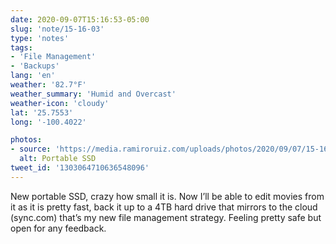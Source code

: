 ```yaml
---
date: 2020-09-07T15:16:53-05:00
slug: 'note/15-16-03'
type: 'notes'
tags:
- 'File Management'
- 'Backups'
lang: 'en'
weather: '82.7°F'
weather_summary: 'Humid and Overcast'
weather-icon: 'cloudy'
lat: '25.7553'
long: '-100.4022'

photos:
- source: 'https://media.ramiroruiz.com/uploads/photos/2020/09/07/15-16-03/portable-ssd.jpeg'
  alt: Portable SSD
tweet_id: '1303064710636548096'
---
```

New portable SSD, crazy how small it is. Now I’ll be able to edit movies from it as it is pretty fast, back it up to a 4TB hard drive that mirrors to the cloud (sync.com) that’s my new file management strategy. Feeling pretty safe but open for any feedback.   
